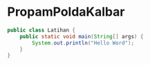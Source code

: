 # PropamPoldaKalbar
```java
public class Latihan {
    public static void main(String[] args) {
        System.out.println("Hello Word");
    }
}
```
